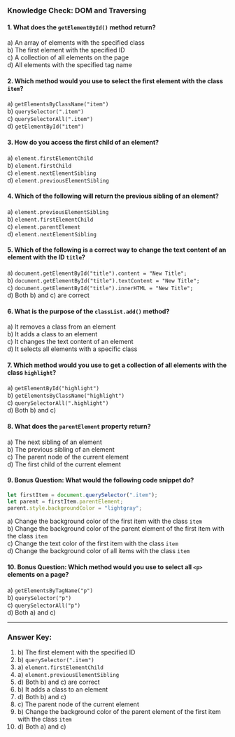 ### **Knowledge Check: DOM and Traversing**

#### 1. **What does the `getElementById()` method return?**  
a) An array of elements with the specified class  
b) The first element with the specified ID  
c) A collection of all elements on the page  
d) All elements with the specified tag name

#### 2. **Which method would you use to select the first element with the class `item`?**  
a) `getElementsByClassName("item")`  
b) `querySelector(".item")`  
c) `querySelectorAll(".item")`  
d) `getElementById("item")`

#### 3. **How do you access the first child of an element?**  
a) `element.firstElementChild`  
b) `element.firstChild`  
c) `element.nextElementSibling`  
d) `element.previousElementSibling`

#### 4. **Which of the following will return the previous sibling of an element?**  
a) `element.previousElementSibling`  
b) `element.firstElementChild`  
c) `element.parentElement`  
d) `element.nextElementSibling`

#### 5. **Which of the following is a correct way to change the text content of an element with the ID `title`?**  
a) `document.getElementById("title").content = "New Title";`  
b) `document.getElementById("title").textContent = "New Title";`  
c) `document.getElementById("title").innerHTML = "New Title";`  
d) Both b) and c) are correct

#### 6. **What is the purpose of the `classList.add()` method?**  
a) It removes a class from an element  
b) It adds a class to an element  
c) It changes the text content of an element  
d) It selects all elements with a specific class

#### 7. **Which method would you use to get a collection of all elements with the class `highlight`?**  
a) `getElementById("highlight")`  
b) `getElementsByClassName("highlight")`  
c) `querySelectorAll(".highlight")`  
d) Both b) and c)

#### 8. **What does the `parentElement` property return?**  
a) The next sibling of an element  
b) The previous sibling of an element  
c) The parent node of the current element  
d) The first child of the current element

#### 9. **Bonus Question: What would the following code snippet do?**  
```javascript
let firstItem = document.querySelector(".item");
let parent = firstItem.parentElement;
parent.style.backgroundColor = "lightgray";
```
a) Change the background color of the first item with the class `item`  
b) Change the background color of the parent element of the first item with the class `item`  
c) Change the text color of the first item with the class `item`  
d) Change the background color of all items with the class `item`

#### 10. **Bonus Question: Which method would you use to select all `<p>` elements on a page?**  
a) `getElementsByTagName("p")`  
b) `querySelector("p")`  
c) `querySelectorAll("p")`  
d) Both a) and c)

---

### **Answer Key:**
1. b) The first element with the specified ID  
2. b) `querySelector(".item")`  
3. a) `element.firstElementChild`  
4. a) `element.previousElementSibling`  
5. d) Both b) and c) are correct  
6. b) It adds a class to an element  
7. d) Both b) and c)  
8. c) The parent node of the current element  
9. b) Change the background color of the parent element of the first item with the class `item`  
10. d) Both a) and c)